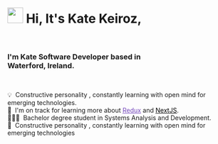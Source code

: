 # <img src="https://cdn.jsdelivr.net/gh/Th3Wall/assets-cdn/PersonalGithubReadme/HandGreet.gif" width="35px" />&nbsp;<b>Hi, It's Kate Keiroz,</b>
<br>


  ### I'm Kate Software Developer based in <br><b>Waterford, Ireland</b>.
   <br>
    
  💡 &nbsp;Constructive personality , constantly learning with open mind for emerging technologies.<br>
  🌱 &nbsp;I'm on track for learning more about  <a style="color:#764ABC" href="https://redux.js.org/" target="_blank"><u>Redux</u></a> and <a style="color:#000000" href="https://nextjs.org/" target="_blank"><u>NextJS</u></a>.\
  👩🏻‍🎓 &nbsp;Bachelor degree student in Systems Analysis and Development. <br>
  💬 &nbsp;Constructive personality , constantly learning with open mind for emerging technologies
</p>
<br>









<!---
katekeiroz-dev/katekeiroz-dev is a ✨ special ✨ repository because its `README.md` (this file) appears on your GitHub profile.
You can click the Preview link to take a look at your changes.
--->
